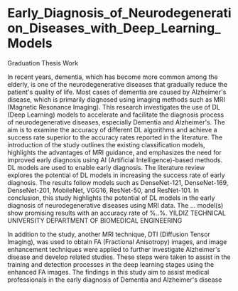 # Early_Diagnosis_of_Neurodegeneration_Diseases_with_Deep_Learning_Models


Graduation Thesis Work

In recent years, dementia, which has become more common among the elderly, is one of the neurodegenerative diseases that gradually reduce the patient's quality of life. Most cases of dementia are caused by Alzheimer's disease, which is primarily diagnosed using imaging methods such as MRI (Magnetic Resonance Imaging). This research investigates the use of DL (Deep Learning) models to accelerate and facilitate the diagnosis process of neurodegenerative diseases, especially Dementia and Alzheimer's. The aim is to examine the accuracy of different DL algorithms and achieve a success rate superior to the accuracy rates reported in the literature. The introduction of the study outlines the existing classification models, highlights the advantages of MRI guidance, and emphasizes the need for improved early diagnosis using AI (Artificial Intelligence)-based methods. DL models are used to enable early diagnosis. The literature review explores the potential of DL models in increasing the success rate of early diagnosis. The results follow models such as DenseNet-121, DenseNet-169, DenseNet-201, MobileNet, VGG16, ResNet-50, and ResNet-101. In conclusion, this study highlights the potential of DL models in the early diagnosis of neurodegenerative diseases using MRI data. The ... model(s) show promising results with an accuracy rate of %..%. 
YILDIZ TECHNICAL UNIVERSITY
DEPARTMENT OF BIOMEDICAL ENGINEERING

In addition to the study, another MRI technique, DTI (Diffusion Tensor Imaging), was used to obtain FA (Fractional Anisotropy) images, and image enhancement techniques were applied to further investigate Alzheimer's disease and develop related studies. These steps were taken to assist in the training and detection processes in the deep learning stages using the enhanced FA images. The findings in this study aim to assist medical professionals in the early diagnosis of Dementia and Alzheimer's disease






